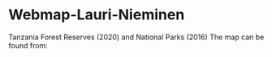 # Webmap-Lauri-Nieminen
Tanzania Forest Reserves (2020) and National Parks (2016)
The map can be found from: 
